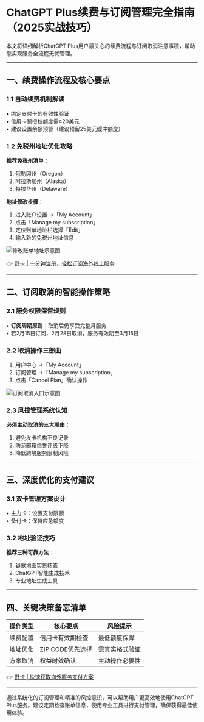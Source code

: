 # ChatGPT Plus续费与订阅管理完全指南（2025实战技巧）

本文将详细解析ChatGPT Plus用户最关心的续费流程与订阅取消注意事项，帮助您实现服务全流程无忧管理。

---

## 一、续费操作流程及核心要点

### 1.1 自动续费机制解读
• 绑定支付卡的有效性验证  
• 信用卡预授权额度需≥20美元  
• 建议设置余额预警（建议预留25美元缓冲额度）

### 1.2 免税州地址优化攻略
**推荐免税州清单**：
1. 俄勒冈州（Oregon）
2. 阿拉斯加州（Alaska）
3. 特拉华州（Delaware）

**地址修改步骤**：
1. 进入账户设置 →「My Account」
2. 点击「Manage my subscription」
3. 定位账单地址栏选择「Edit」 
4. 输入新的免税州地址信息

![修改账单地址示意图](https://bbtdd.com/wp-content/uploads/img/90954090.webp)

👉 [野卡 | 一分钟注册，轻松订阅海外线上服务](https://bbtdd.com/yeka)

---

## 二、订阅取消的智能操作策略

### 2.1 服务权限保留规则
• **订阅周期原则**：取消后仍享受完整月服务  
• 若2月15日订阅，2月28日取消，服务有效期至3月15日

### 2.2 取消操作三部曲
1. 用户中心 →「My Account」  
2. 订阅管理 →「Manage my subscription」  
3. 点击「Cancel Plan」确认操作

![订阅取消入口示意图](https://bbtdd.com/wp-content/uploads/img/43667782099733.webp)

### 2.3 风控管理系统认知
**必须主动取消的三大理由**：
1. 避免发卡机构不良记录
2. 防范邮箱信誉评级下降
3. 降低跨境服务限制风险

---

## 三、深度优化的支付建议

### 3.1 双卡管理方案设计
• 主力卡：设置支付限额  
• 备付卡：保持应急额度

### 3.2 地址验证技巧
**推荐三种可靠方法**：
1. 谷歌地图实景核查
2. ChatGPT智能生成技术
3. 专业地址生成工具

---

## 四、关键决策备忘清单
| 操作类型 | 核心要点 | 风险提示 |
|---------|---------|---------|
| 续费配置 | 信用卡有效期检查 | 最低额度保障 | 
| 地址优化 | ZIP CODE优先选择 | 需真实格式验证 |
| 方案取消 | 权益时效确认 | 主动操作必要性 |

👉 [野卡 | 快速获取海外服务支付方案](https://bbtdd.com/yeka)

---

通过系统化的订阅管理和精准的风控意识，可以帮助用户更高效地使用ChatGPT Plus服务。建议定期检查账单信息，使用专业工具进行支付管理，确保获得最佳使用体验。